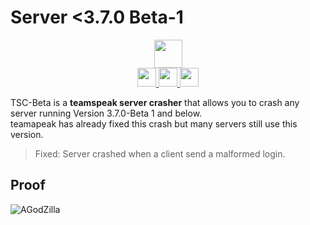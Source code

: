 # Server <3.7.0 Beta-1
<p align="center">
  <a href="https://github.com/cydolo/TeamSpeak-Crasher/releases" target="_blank">
  <img height="45" weight="45" align="center" src="https://pngimage.net/wp-content/uploads/2018/05/button-flat-png-7.png"/>
</a>
<br>
     <a href="https://discord.gg/ZwgMfNz" target="_blank">
<img  height="30" weight="30" src="https://image.spreadshirtmedia.net/image-server/v1/mp/designs/137963376,width=178,height=178/discord-logo.png"/>
</a>  
 <a href="https://www.youtube.com/channel/UCgfXkVhgB1urzdvCJt6gR_w" target="_blank">
<img  height="30" weight="30" src="https://cdn.iconscout.com/icon/free/png-256/youtube-88-227910.png"/>
</a>
 <a href="https://twitter.com/cydolo" target="_blank">
<img  height="30" weight="30" src="http://i.imgur.com/tXSoThF.png"/>
</a>    
  <br>

</p>

TSC-Beta is a **teamspeak server crasher** that allows you to crash any server running Version 3.7.0-Beta 1 and below.  
teamapeak has already fixed this crash but many servers still use this version.
> Fixed: Server crashed when a client send a malformed login.

## Proof
![AGodZilla](https://files.catbox.moe/rutdxh.PNG)
